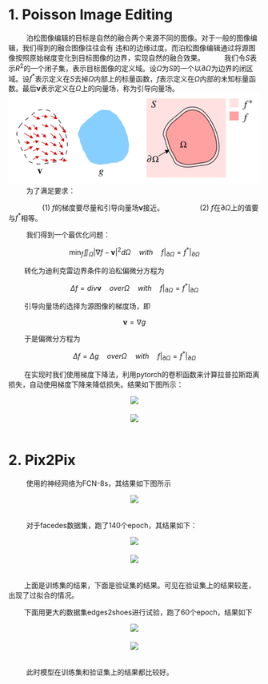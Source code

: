 # 1. Poisson Image Editing

$\qquad$ 泊松图像编辑的目标是自然的融合两个来源不同的图像。对于一般的图像编辑，我们得到的融合图像往往会有
违和的边缘过度。而泊松图像编辑通过将源图像按照原始梯度变化到目标图像的边界，实现自然的融合效果。
$\qquad$ 我们令$S$表示$R^2$的一个闭子集，表示目标图像的定义域。设$\Omega$为$S$的一个以$\partial \Omega$为边界的闭区域。设$f^*$表示定义在$S$去掉$\Omega$内部上的标量函数，$f$表示定义在$\Omega$内部的未知标量函数。最后$\mathbf{v}$表示定义在$\Omega$上的向量场，称为引导向量场。
<img src=pic/fig1.png>
$\qquad$ 为了满足要求：

$\qquad$$\qquad$ (1) $f$的梯度要尽量和引导向量场$\mathbf{v}$接近。
$\qquad$$\qquad$ (2) $f$在$\partial \Omega$上的值要与$f^*$相等。

$\qquad$ 我们得到一个最优化问题：

$$\min_{f} \iint_{\Omega} |\nabla f - \mathbf{v}|^2 d\Omega \quad with \quad f|_{\partial \Omega} = f^*|_{\partial \Omega}$$

$\qquad$转化为迪利克雷边界条件的泊松偏微分方程为

$$\Delta f = div\mathbf{v} \quad over \Omega \quad with \quad f|_{\partial \Omega} = f^*|_{\partial \Omega}$$

$\qquad$引导向量场的选择为源图像的梯度场，即

$$\mathbf{v} = \nabla g$$

$\qquad$于是偏微分方程为

$$\Delta f = \Delta g \quad over \Omega \quad with \quad f|_{\partial \Omega} = f^*|_{\partial \Omega}$$

$\qquad$在实现时我们使用梯度下降法，利用pytorch的卷积函数来计算拉普拉斯距离损失，自动使用梯度下降来降低损失。结果如下图所示：
<div align=center><image src=pic/fig2.png></div><br>
<div align=center><image src=pic/fig3.png></div><br>

# 2. Pix2Pix

$\qquad$ 使用的神经网络为FCN-8s，其结果如下图所示

<div align=center><image src=pic/fig4.png></div><br>

$\qquad$ 对于facedes数据集，跑了140个epoch，其结果如下：

<div align=center><image src=pic/fig5.png></div><br>
<div align=center><image src=pic/fig6.png></div><br>

$\qquad$上面是训练集的结果，下面是验证集的结果。可见在验证集上的结果较差，出现了过拟合的情况。

$\qquad$下面用更大的数据集edges2shoes进行试验，跑了60个epoch，结果如下

<div align=center><image src=pic/fig7.png></div><br>
<div align=center><image src=pic/fig8.png></div><br>

$\qquad$ 此时模型在训练集和验证集上的结果都比较好。